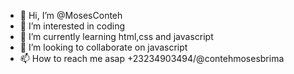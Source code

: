 - 👋 Hi, I’m @MosesConteh
- 👀 I’m interested in coding
- 🌱 I’m currently learning html,css and javascript
- 💞️ I’m looking to collaborate on javascript
- 📫 How to reach me asap +23234903494/@contehmosesbrima

<!---
MosesConteh/MosesConteh is a ✨ special ✨ repository because its `README.md` (this file) appears on your GitHub profile.
You can click the Preview link to take a look at your changes.
--->

